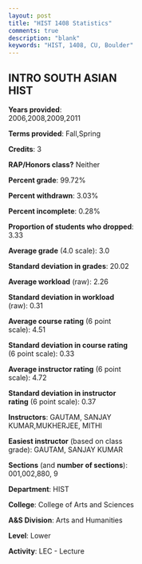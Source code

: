 ```yaml
---
layout: post
title: "HIST 1408 Statistics"
comments: true
description: "blank"
keywords: "HIST, 1408, CU, Boulder"
--- 
```

<head>
<script src="https://ajax.googleapis.com/ajax/libs/jquery/2.1.3/jquery.min.js"></script>
<script src="https://dl.dropboxusercontent.com/s/pc42nxpaw1ea4o9/highcharts.js?dl=0"></script>
<!-- <script src="../assets/js/highcharts.js"></script> -->
<style type="text/css">@font-face {
	font-family: "Bebas Neue";
	src: url(https://www.filehosting.org/file/details/544349/BebasNeue%20Regular.otf) format("opentype");
	}
	h1.Bebas { 
		font-family: "Bebas Neue", Verdana, Tahoma;
	}
</style>
</head>
<body>
	<div id="container" style="float: right; width: 45%; height: 88%; margin-left: 2.5%; margin-right: 2.5%;"></div>
	<script language="JavaScript">
		$(document).ready(function() {
		var chart = {type: 'column'};
		var title = {text: 'Grade Distribution'};
		var xAxis = {categories: ['A','B','C','D','F'],crosshair: true};
		var yAxis = {min: 0,title: {text: 'Percentage'}};
		var tooltip = {headerFormat: '<center><b><span style="font-size:20px">{point.key}</span></b></center>',
		               pointFormat: '<td style="padding:0"><b>{point.y:.1f}%</b></td>',
		               footerFormat: '</table>',shared: true,useHTML: true};
		var plotOptions = {column: {pointPadding: 0.0,borderWidth: 0}};  
		var credits = {enabled: false};var series= [{name: 'Percent',data: [19.67,62.31,14.26,1.35,2.4,]}];
		var json = {};
		json.chart = chart;
		json.title = title;
		json.tooltip = tooltip;
		json.xAxis = xAxis;
		json.yAxis = yAxis;  
		json.series = series;
		json.plotOptions = plotOptions;  
		json.credits = credits;
		$('#container').highcharts(json);
	});
	</script>
</body>
			   
## INTRO SOUTH ASIAN HIST

**Years provided**: 2006,2008,2009,2011

**Terms provided**: Fall,Spring

**Credits**: 3

**RAP/Honors class?** Neither

**Percent grade**: 99.72%

**Percent withdrawn**: 3.03%

**Percent incomplete**: 0.28%

**Proportion of students who dropped**: 3.33

**Average grade** (4.0 scale): 3.0

**Standard deviation in grades**: 20.02

**Average workload** (raw): 2.26

**Standard deviation in workload** (raw): 0.31

**Average course rating** (6 point scale): 4.51

**Standard deviation in course rating** (6 point scale): 0.33

**Average instructor rating** (6 point scale): 4.72

**Standard deviation in instructor rating** (6 point scale): 0.37

**Instructors**: GAUTAM, SANJAY KUMAR,MUKHERJEE, MITHI

**Easiest instructor** (based on class grade): GAUTAM, SANJAY KUMAR

**Sections** (and **number of sections**): 001,002,880, 9

**Department**: HIST

**College**: College of Arts and Sciences

**A&S Division**: Arts and Humanities

**Level**: Lower

**Activity**: LEC - Lecture